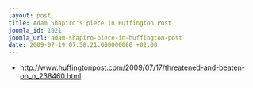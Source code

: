 ```yaml
---
layout: post
title: Adam Shapiro's piece in Huffington Post
joomla_id: 1021
joomla_url: adam-shapiro-piece-in-huffington-post
date: 2009-07-19 07:58:21.000000000 +02:00
---
```

<ul>
<li><a href="http://www.huffingtonpost.com/2009/07/17/threatened-and-beaten-on_n_238460.html" target="_blank">http://www.huffingtonpost.com/<wbr />2009/07/17/threatened-and-<wbr />beaten-on_n_238460.html</a></li>
</ul>
